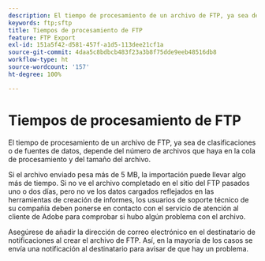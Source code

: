 ```yaml
---
description: El tiempo de procesamiento de un archivo de FTP, ya sea de clasificaciones o de fuentes de datos, depende del número de archivos que haya en la cola de procesamiento y del tamaño del archivo.
keywords: ftp;sftp
title: Tiempos de procesamiento de FTP
feature: FTP Export
exl-id: 151a5f42-d581-457f-a1d5-113dee21cf1a
source-git-commit: 4daa5c8bdbcb483f23a3b8f75dde9eeb48516db8
workflow-type: ht
source-wordcount: '157'
ht-degree: 100%

---
```


# Tiempos de procesamiento de FTP

El tiempo de procesamiento de un archivo de FTP, ya sea de clasificaciones o de fuentes de datos, depende del número de archivos que haya en la cola de procesamiento y del tamaño del archivo.

Si el archivo enviado pesa más de 5 MB, la importación puede llevar algo más de tiempo. Si no ve el archivo completado en el sitio del FTP pasados uno o dos días, pero no ve los datos cargados reflejados en las herramientas de creación de informes, los usuarios de soporte técnico de su compañía deben ponerse en contacto con el servicio de atención al cliente de Adobe para comprobar si hubo algún problema con el archivo.

Asegúrese de añadir la dirección de correo electrónico en el destinatario de notificaciones al crear el archivo de FTP. Así, en la mayoría de los casos se envía una notificación al destinatario para avisar de que hay un problema.

